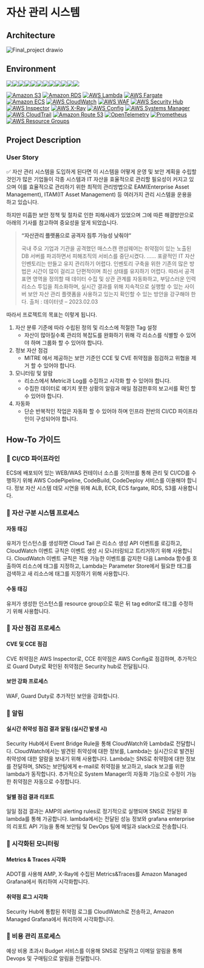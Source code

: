 # 자산 관리 시스템 
## Architecture
![Final_project drawio](https://github.com/cs-devops-bootcamp/devops-04-Final-Team9/assets/86557754/00afe77e-d1a1-4542-9b5b-8b5840b82786)

## Environment
<img src="https://img.shields.io/badge/GitHub-181717?style=for-the-badge&logo=GitHub&logoColor=white"/><img src="https://img.shields.io/badge/GithubActions-2088FF?style=for-the-badge&logo=GithubActions&logoColor=white"/><img src="https://img.shields.io/badge/AmazonAWS-232F3E?style=for-the-badge&logo=AmazonAWS&logoColor=white"/><img src="https://img.shields.io/badge/Prometheus-E6522C?style=for-the-badge&logo=Prometheus&logoColor=white"/><img src="https://img.shields.io/badge/Grafana-F46800?style=for-the-badge&logo=Grafana&logoColor=white"/><img src="https://img.shields.io/badge/Gmail-EA4335?style=for-the-badge&logo=Gmail&logoColor=white"/><img src="https://img.shields.io/badge/Slack-4A154B?style=for-the-badge&logo=Slack&logoColor=white"/><img src="https://img.shields.io/badge/Python-3776AB?style=for-the-badge&logo=Python&logoColor=white"/><img src="https://img.shields.io/badge/JavaScript-F7DF1E?style=for-the-badge&logo=JavaScript&logoColor=white"/><img src="https://img.shields.io/badge/Terraform-7B42BC?style=for-the-badge&logo=Terraform&logoColor=white"/><img src="https://img.shields.io/badge/Windows-0078D6?style=for-the-badge&logo=Windows&logoColor=white"/><img src="https://img.shields.io/badge/Ubuntu-E95420?style=for-the-badge&logo=Ubuntu&logoColor=white"/>



[![Amazon S3](https://img.shields.io/badge/Amazon%20S3-Cloud%20Storage-orange?style=flat-square&logo=amazon-s3)](https://aws.amazon.com/s3/)
[![Amazon RDS](https://img.shields.io/badge/Amazon%20RDS-Managed%20Database-orange?style=flat-square&logo=amazon-rds)](https://aws.amazon.com/rds/)
[![AWS Lambda](https://img.shields.io/badge/AWS%20Lambda-Serverless-orange?style=flat-square&logo=amazon-lambda)](https://aws.amazon.com/lambda/)
[![AWS Fargate](https://img.shields.io/badge/AWS%20Fargate-Serverless%20Containers-orange?style=flat-square&logo=aws-fargate)](https://aws.amazon.com/fargate/)
[![Amazon ECS](https://img.shields.io/badge/Amazon%20ECS-Container%20Service-orange?style=flat-square&logo=amazon-ecs)](https://aws.amazon.com/ecs/)
[![AWS CloudWatch](https://img.shields.io/badge/AWS%20CloudWatch-Monitoring%20and%20Observability-orange?style=flat-square&logo=amazon-cloudwatch)](https://aws.amazon.com/cloudwatch/)
[![AWS WAF](https://img.shields.io/badge/AWS%20WAF-Web%20Application%20Firewall-orange?style=flat-square&logo=amazon-waf)](https://aws.amazon.com/waf/)
[![AWS Security Hub](https://img.shields.io/badge/AWS%20Security%20Hub-Security%20Monitoring-orange?style=flat-square&logo=amazon-security-hub)](https://aws.amazon.com/security-hub/)
[![AWS Inspector](https://img.shields.io/badge/AWS%20Inspector-Vulnerability%20Assessment-orange?style=flat-square&logo=amazon-inspector)](https://aws.amazon.com/inspector/)
[![AWS X-Ray](https://img.shields.io/badge/AWS%20X--Ray-Tracing%20%26%20Analytics-orange?style=flat-square&logo=amazon-xray)](https://aws.amazon.com/xray/)
[![AWS Config](https://img.shields.io/badge/AWS%20Config-Resource%20Compliance%20%26%20Audit-orange?style=flat-square&logo=amazon-config)](https://aws.amazon.com/config/)
[![AWS Systems Manager](https://img.shields.io/badge/AWS%20Systems%20Manager-Operational%20Data%20Collection-orange?style=flat-square&logo=amazon-systems-manager)](https://aws.amazon.com/systems-manager/)
[![AWS CloudTrail](https://img.shields.io/badge/AWS%20CloudTrail-Audit%20%26%20Compliance-orange?style=flat-square&logo=amazon-cloudtrail)](https://aws.amazon.com/cloudtrail/)
[![Amazon Route 53](https://img.shields.io/badge/Amazon%20Route%2053-DNS%20Management-orange?style=flat-square&logo=amazon-route53)](https://aws.amazon.com/route53/)
[![OpenTelemetry](https://img.shields.io/badge/OpenTelemetry-Observability-yellow?style=flat-square&logo=open-telemetry)](https://opentelemetry.io)
[![Prometheus](https://img.shields.io/badge/Prometheus-Monitoring-yellow?style=flat-square&logo=prometheus)](https://prometheus.io)
[![AWS Resource Groups](https://img.shields.io/badge/AWS%20Resource%20Groups-Resource%20Organization-orange?style=flat-square&logo=amazon-aws)](https://aws.amazon.com/resource-groups/)



## Project Description
### User Story
✅ 자산 관리 시스템을 도입하게 된다면 이 시스템을 어떻게 운영 및 보안 계획을 수립할것인가
많은 기업들이 각종 시스템과 IT 자산을 효율적으로 관리할 필요성이 커지고 있으며 이를 효율적으로 관리하기 위한 최적의 관리방법으로 EAM(Enterprise Asset Management), ITAM(IT Asset Management) 등 여러가지 관리 시스템을 운용을 하고 있습니다.

하지만 미흡한 보안 정책 및 절차로 인한 피해사례가 있었으며 그에 따른 해결방안으로 아래의 기사를 참고하여 중요성을 알게 되었습니다.

> **“자산관리 플랫폼으로 공격자 침투 가능성 낮춰야”**
> 
> 국내 주요 기업과 기관을 공격했던 매스스캔 랜섬웨어는 취약점이 있는 노출된 DB 서버를 파괴하면서 피해조직의 서비스를 중단시켰다.
> ……
> 포괄적인 IT 자산 인벤토리는 만들고 유지 관리하기 어렵다. 인벤토리 구축을 위한 기존의 많은 방법은 시간이 많이 걸리고 단편적이며 최신 상태를 유지하기 어렵다.
> 따라서 공격 표면 영역을 정의할 때 데이터 수집 및 상관 관계를 자동화하고, 부담스러운 인력 리소스 투입을 최소화하며, 실시간 결과를 위해 지속적으로 실행할 수 있는 사이버 보안 자산 관리 플랫폼을 사용하고 있는지 확인할 수 있는 방안을 강구해야 한다.
> 출처 : 데이터넷 – 2023.02.03

따라서 프로젝트의 목표는 이렇게 됩니다.

1. 자산 분류 기준에 따라 수립된 정의 및 리소스에 적절한 Tag 설정
   - 자산이 많아질수록 관리의 복잡도를 완화하기 위해 각 리소스를 식별할 수 있어야 하며 그룹화 할 수 있어야 합니다.
2. 정보 자산 점검
   - MITRE 에서 제공하는 보안 기준인 CCE 및 CVE 취약점을 점검하고 위협을 제거 할 수 있어야 합니다.
3. 모니터링 및 알람
   - 리소스에서 Metric과 Log를 수집하고 시각화 할 수 있어야 합니다.
   - 수집한 데이터로 예기치 못한 상황의 알람과 매일 점검한후의 보고서를 확인 할 수 있어야 합니다.
4. 자동화
   - 단순 반복적인 작업은 자동화 할 수 있어야 하며 인프라 전반의 CI/CD 파이프라인이 구성되어야 합니다.

## How-To 가이드
### 📍 CI/CD 파이프라인
ECS에 배포되어 있는 WEB/WAS 컨테이너 소스를 깃허브를 통해 관리 및 CI/CD를 수행하기 위해 AWS CodePipeline, CodeBuild, CodeDeploy 서비스를 이용해야 합니다.
정보 자산 시스템 데모 시연을 위해 ALB, ECR, ECS fargate, RDS, S3를 사용합니다.

### 📍 자산 구분 시스템 프로세스
#### 자동 태깅
유저가 인스턴스를 생성하면 Cloud Tail 은 리소스 생성 API 이벤트를 로깅하고, CloudWatch 이벤트 규칙은 이벤트 생성 시 모니터링되고 트리거하기 위해 사용합니다. CloudWatch 이벤트 규칙은 적용 가능한 이벤트를 감지한 다음 Lambda 함수를 호출하여 리소스에 태그를 지정하고, Lambda는 Parameter Store에서 필요한 태그를 검색하고 새 리소스에 태그를 지정하기 위해 사용합니다.
#### 수동 태깅
유저가 생성한 인스턴스를 resource group으로 묶은 뒤 tag editor로 태그를 수정하기 위해 사용합니다.

### 📍 자산 점검 프로세스
#### CVE 및 CCE 점검
CVE 취약점은 AWS Inspector로, CCE 취약점은 AWS Config로 점검하며, 추가적으로 Guard Duty로 확인된 취약점은 Security hub로 전달됩니다. 
#### 보안 강화 프로세스
WAF, Guard Duty로 추가적인 보안을 강화합니다.

### 📍 알림
#### 실시간 취약성 점검 결과 알림 (실시간 발생 시) 
Security Hub에서 Event Bridge Rule을 통해 CloudWatch와 Lambda로 전달합니다. CloudWatch에서는 발견된 취약성에 대한 정보를, Lambda는 실시간으로 발견된 취약성에 대한 알람을 보내기 위해 사용합니다. Lambda는 SNS로 취약점에 대한 정보를 전달하며, SNS는 보안팀에게 e-mail로 취약점을 보고하고, slack 보고를 위한 lambda가 동작합니다. 추가적으로 System Manager의 자동화 기능으로 수정이 가능한 취약점은 자동으로 수정합니다.
#### 일별 점검 결과 리포트
일일 점검 결과는 AMP의 alerting rules로 정기적으로 실행되며 SNS로 전달된 후 lambda를 통해 가공합니다.  lambda에서는 전달된 성능 정보와 grafana enterprise의 리포트 API 기능을 통해  보안팀 및 DevOps 팀에 메일과 slack으로  전송합니다.

### 📍 시각화된 모니터링
#### Metrics & Traces 시각화
ADOT를 사용해 AMP, X-Ray에 수집된 Metrics&Traces를 Amazon Managed Grafana에서 쿼리하여 시각화합니다.
#### 취약점 로그 시각화
Security Hub에 통합된 취약점 로그를 CloudWatch로 전송하고, Amazon Managed Grafana에서 쿼리하여 시각화합니다.

### 📍 비용 관리 프로세스
예상 비용 초과시 Budget 서비스를 이용해 SNS로 전달하고 이메일 알림을 통해 Devops 및 구매팀으로 알림을 전달합니다.
